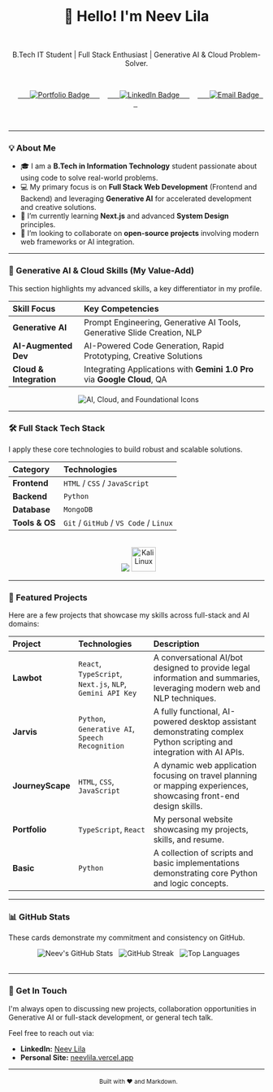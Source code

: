 <div align="center">
  
  <h1 align="center">👋 Hello! I'm Neev Lila </h1>
  <p align="center">B.Tech IT Student | Full Stack Enthusiast | Generative AI & Cloud Problem-Solver.</p>

  <p align="center">
    <a href="https://neevlila.vercel.app" target="_blank">
      <img src="https://img.shields.io/badge/Portfolio-333333?style=for-the-badge&logo=vercel&logoColor=white" alt="Portfolio Badge"/>
    </a>
    <a href="https://www.linkedin.com/in/neev-lila-292b46301" target="_blank">
      <img src="https://img.shields.io/badge/LinkedIn-0077B5?style=for-the-badge&logo=linkedin&logoColor=white" alt="LinkedIn Badge"/>
    </a>
    <a href="mailto:nneev223@gmail.com" target="_blank">
      <img src="https://img.shields.io/badge/Email-D14836?style=for-the-badge&logo=gmail&logoColor=white" alt="Email Badge"/>
    </a>
  </p>
  
  <br/>
</div>

---

### 💡 About Me

- 🎓 I am a **B.Tech in Information Technology** student passionate about using code to solve real-world problems.
- 💻 My primary focus is on **Full Stack Web Development** (Frontend and Backend) and leveraging **Generative AI** for accelerated development and creative solutions.
- 🌱 I’m currently learning **Next.js** and advanced **System Design** principles.
- 🤝 I’m looking to collaborate on **open-source projects** involving modern web frameworks or AI integration.

---

### 🧠 Generative AI & Cloud Skills (My Value-Add)

This section highlights my advanced skills, a key differentiator in my profile.

| Skill Focus | Key Competencies |
| :--- | :--- |
| **Generative AI** | Prompt Engineering, Generative AI Tools, Generative Slide Creation, NLP |
| **AI-Augmented Dev** | AI-Powered Code Generation, Rapid Prototyping, Creative Solutions |
| **Cloud & Integration**| Integrating Applications with **Gemini 1.0 Pro** via **Google Cloud**, QA |

<div align="center">
  <img src="https://skillicons.dev/icons?i=gcp" alt="AI, Cloud, and Foundational Icons" />
</div>

---

### 🛠️ Full Stack Tech Stack

I apply these core technologies to build robust and scalable solutions.

| Category | Technologies |
| :--- | :--- |
| **Frontend** | `HTML` / `CSS` / `JavaScript` |
| **Backend** | `Python` |
| **Database** | `MongoDB` |
| **Tools & OS** | `Git` / `GitHub` / `VS Code` / `Linux` |

<br>

<div align="center">
  <img src="https://skillicons.dev/icons?i=html,css,js,python,mongodb,git,github,vscode" />
  <img src="https://upload.wikimedia.org/wikipedia/commons/2/2b/Kali-dragon-icon.svg" alt="Kali Linux" width="48" height="48" />
</div>

---

### 🌟 Featured Projects

Here are a few projects that showcase my skills across full-stack and AI domains:

| Project | Technologies | Description |
| :--- | :--- | :--- |
| **Lawbot** | `React`, `TypeScript`, `Next.js`, `NLP`, `Gemini API Key` | A conversational AI/bot designed to provide legal information and summaries, leveraging modern web and NLP techniques. |
| **Jarvis** | `Python`, `Generative AI`, `Speech Recognition` | A fully functional, AI-powered desktop assistant demonstrating complex Python scripting and integration with AI APIs. |
| **JourneyScape** | `HTML`, `CSS`, `JavaScript` | A dynamic web application focusing on travel planning or mapping experiences, showcasing front-end design skills. |
| **Portfolio** | `TypeScript`, `React` | My personal website showcasing my projects, skills, and resume. |
| **Basic** | `Python` | A collection of scripts and basic implementations demonstrating core Python and logic concepts. |

---

### 📊 GitHub Stats

These cards demonstrate my commitment and consistency on GitHub.

<div align="center">
  <img src="https://github-readme-stats.vercel.app/api?username=neevlila&show_icons=true&theme=buefy&hide_border=true&count_private=true" alt="Neev's GitHub Stats" />
  <img src="https://github-readme-streak-stats.herokuapp.com/?user=neevlila&theme=buefy&hide_border=true" alt="GitHub Streak" />
  <img src="https://github-readme-stats.vercel.app/api/top-langs/?username=neevlila&layout=compact&theme=buefy&hide_border=true" alt="Top Languages" />
</div>

<br>

---

### 📧 Get In Touch

I'm always open to discussing new projects, collaboration opportunities in Generative AI or full-stack development, or general tech talk.

Feel free to reach out via:

* **LinkedIn:** [Neev Lila](https://www.linkedin.com/in/neev-lila-292b46301)
* **Personal Site:** [neevlila.vercel.app](http://neevlila.vercel.app)

***

<div align="center">
  <small>Built with ❤️ and Markdown.</small>
</div>
